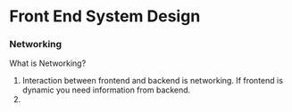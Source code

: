 # Front End System Design

### Networking

What is Networking?
1. Interaction between frontend and backend is networking. If frontend is dynamic you need information from backend.
2. 
